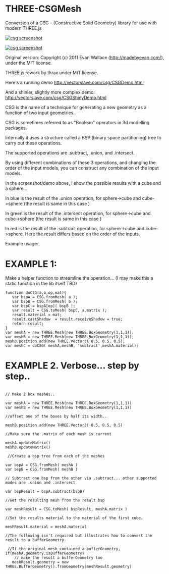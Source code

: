 # THREE-CSGMesh
Conversion of a CSG - (Constructive Solid Geometry) library for use with modern THREE.js

[![csg screenshot](https://raw.githubusercontent.com/manthrax/THREE-CSGMesh/master/CSGScreenShot.png)](#screenshot)


[![csg screenshot](https://raw.githubusercontent.com/manthrax/THREE-CSGMesh/master/CSGShinyScreenShot.jpg)](#screenshot)

Original version: 
Copyright (c) 2011 Evan Wallace (http://madebyevan.com/), under the MIT license.

THREE.js rework by thrax under MIT license.

Here's a running demo
http://vectorslave.com/csg/CSGDemo.html


And a shinier, slightly more complex demo:
http://vectorslave.com/csg/CSGShinyDemo.html

CSG is the name of a technique for generating a new geometry as a function of two input geometries.

CSG is sometimes referred to as "Boolean" operators in 3d modelling packages.

Internally it uses a structure called a BSP (binary space partitioning) tree to carry out these operations.

The supported operations are .subtract, .union, and .intersect.

By using different combinations of these 3 operations, and changing the order of the input models, you can construct any combination of the input models.

In the screenshot/demo above, I show the possible results with a cube and a sphere...

In blue is the result of the .union operation, for  sphere->cube and cube->sphere (the result is same in this case )

In green is the result of the .intersect operation, for  sphere->cube and cube->sphere (the result is same in this case )

In red is the result of the .subtract operation, for  sphere->cube and cube->sphere. Here the result differs based on the order of the inputs.

Example usage:

# EXAMPLE 1:
Make a helper function to streamline the operation... (I may make this a static function in the lib itself TBD)
```
function doCSG(a,b,op,mat){
   var bspA = CSG.fromMesh( a );
   var bspB = CSG.fromMesh( b );
   var bspC = bspA[op]( bspB );
   var result = CSG.toMesh( bspC, a.matrix );
   result.material = mat;
   result.castShadow  = result.receiveShadow = true;
   return result;
}
var meshA = new THREE.Mesh(new THREE.BoxGeometry(1,1,1));
var meshB = new THREE.Mesh(new THREE.BoxGeometry(1,1,1));
meshB.position.add(new THREE.Vector3( 0.5, 0.5, 0.5);
var meshC = doCSG( meshA,meshB, 'subtract',meshA.material);
```

# EXAMPLE 2. Verbose... step by step..
```

// Make 2 box meshes.. 

var meshA = new THREE.Mesh(new THREE.BoxGeometry(1,1,1))
var meshB = new THREE.Mesh(new THREE.BoxGeometry(1,1,1))

//offset one of the boxes by half its width..

meshB.position.add(new THREE.Vector3( 0.5, 0.5, 0.5)

//Make sure the .matrix of each mesh is current

meshA.updateMatrix()                                     
meshB.updateMatrix()

 //Create a bsp tree from each of the meshes
 
var bspA = CSG.fromMesh( meshA )                        
var bspB = CSG.fromMesh( meshB )

// Subtract one bsp from the other via .subtract... other supported modes are .union and .intersect
 
var bspResult = bspA.subtract(bspB)

//Get the resulting mesh from the result bsp

var meshResult = CSG.toMesh( bspResult, meshA.matrix )

//Set the results material to the material of the first cube.

meshResult.material = meshA.material

//The following isn't required but illustrates how to convert the result to a bufferGeometry.

 //If the original mesh contained a bufferGeometry,
if(meshA.geometry.isBufferGeometry)
    // make the result a bufferGeometry too
   meshResult.geometry = new THREE.BufferGeometry().fromGeometry(meshResult.geometry)

```



